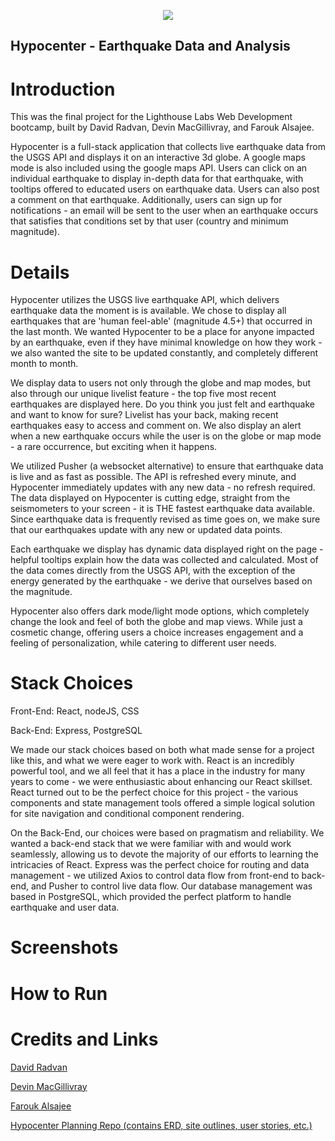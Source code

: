 <p align="center">
  <img src="https://raw.githubusercontent.com/devhmac/Hypocenter/1dc649c3db201c5a4edd69787f2da23c114aa419/react-front-end/public/images/hypocenter.svg">
</p>


## Hypocenter - Earthquake Data and Analysis

# Introduction

This was the final project for the Lighthouse Labs Web Development bootcamp, built by David Radvan, Devin MacGillivray, and Farouk Alsajee.

Hypocenter is a full-stack application that collects live earthquake data from the USGS API and displays it on an interactive 3d globe. A google maps mode is also included using the google maps API. Users can click on an individual earthquake to display in-depth data for that earthquake, with tooltips offered to educated users on earthquake data. Users can also post a comment on that earthquake. Additionally, users can sign up for notifications - an email will be sent to the user when an earthquake occurs that satisfies that conditions set by that user (country and minimum magnitude).

# Details

Hypocenter utilizes the USGS live earthquake API, which delivers earthquake data the moment is is available. We chose to display all earthquakes that are 'human feel-able' (magnitude 4.5+) that occurred in the last month. We wanted Hypocenter to be a place for anyone impacted by an earthquake, even if they have minimal knowledge on how they work - we also wanted the site to be updated constantly, and completely different month to month.

We display data to users not only through the globe and map modes, but also through our unique livelist feature - the top five most recent earthquakes are displayed here. Do you think you just felt and earthquake and want to know for sure? Livelist has your back, making recent earthquakes easy to access and comment on. We also display an alert when a new earthquake occurs while the user is on the globe or map mode - a rare occurrence, but exciting when it happens.

We utilized Pusher (a websocket alternative) to ensure that earthquake data is live and as fast as possible. The API is refreshed every minute, and Hypocenter immediately updates with any new data - no refresh required. The data displayed on Hypocenter is cutting edge, straight from the seismometers to your screen - it is THE fastest earthquake data available. Since earthquake data is frequently revised as time goes on, we make sure that our earthquakes update with any new or updated data points.

Each earthquake we display has dynamic data displayed right on the page - helpful tooltips explain how the data was collected and calculated. Most of the data comes directly from the USGS API, with the exception of the energy generated by the earthquake - we derive that ourselves based on the magnitude.

Hypocenter also offers dark mode/light mode options, which completely change the look and feel of both the globe and map views. While just a cosmetic change, offering users a choice increases engagement and a feeling of personalization, while catering to different user needs.

# Stack Choices

Front-End: React, nodeJS, CSS

Back-End: Express, PostgreSQL

We made our stack choices based on both what made sense for a project like this, and what we were eager to work with. React is an incredibly powerful tool, and we all feel that it has a place in the industry for many years to come - we were enthusiastic about enhancing our React skillset. React turned out to be the perfect choice for this project - the various components and state management tools offered a simple logical solution for site navigation and conditional component rendering.

On the Back-End, our choices were based on pragmatism and reliability. We wanted a back-end stack that we were familiar with and would work seamlessly, allowing us to devote the majority of our efforts to learning the intricacies of React. Express was the perfect choice for routing and data management - we utilized Axios to control data flow from front-end to back-end, and Pusher to control live data flow. Our database management was based in PostgreSQL, which provided the perfect platform to handle earthquake and user data.

# Screenshots

# How to Run

# Credits and Links

[David Radvan](https://github.com/DavidRadvan)

[Devin MacGillivray](https://github.com/devhmac)

[Farouk Alsajee](https://github.com/faroukalsajee)

[Hypocenter Planning Repo (contains ERD, site outlines, user stories, etc.)](https://github.com/DavidRadvan/Hypocenter-Planning)
